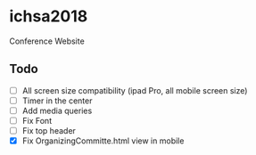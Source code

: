 # ichsa2018
Conference Website

## Todo

- [ ] All screen size compatibility (ipad Pro, all mobile screen size)
- [ ] Timer in the center
- [ ] Add media queries
- [ ] Fix Font
- [ ] Fix top header
- [x] Fix OrganizingCommitte.html view in mobile